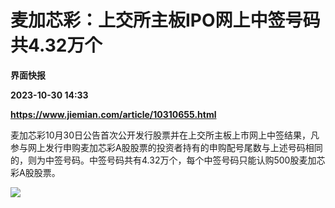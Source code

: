 # 麦加芯彩：上交所主板IPO网上中签号码共4.32万个
**界面快报**

**2023-10-30 14:33**

**https://www.jiemian.com/article/10310655.html**

麦加芯彩10月30日公告首次公开发行股票并在上交所主板上市网上中签结果，凡参与网上发行申购麦加芯彩A股股票的投资者持有的申购配号尾数与上述号码相同的，则为中签号码。中签号码共有4.32万个，每个中签号码只能认购500股麦加芯彩A股股票。

![](https://img1.jiemian.com/101/original/20231030/169867556849957100_a700xH.png)